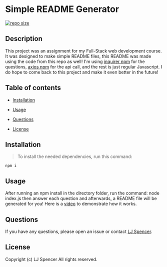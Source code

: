 # Simple README Generator

[![repo size](https://img.shields.io/github/repo-size/hockeyduck3/Simple-README-Generator)](https://github.com/hockeyduck3/Simple-README-Generator)

## Description

This project was an assignment for my Full-Stack web development course. It was designed to make simple README files, this README was made using the code from this repo as well! I'm using [inquirer npm](https://www.npmjs.com/package/inquirer) for the questions, [axios npm](https://www.npmjs.com/package/axios) for the api call, and the rest is just regular Javascript. I do hope to come back to this project and make it even better in the future!

## Table of contents

* [Installation](#installation)

* [Usage](#usage)

* [Questions](#questions)

* [License](#license)

## Installation

>To install the needed dependencies, run this command:

```
npm i
```

## Usage

After running an npm install in the directory folder, run the command: node index.js then answer each question and afterwards, a README file will be generated for you! Here is a [video](https://drive.google.com/file/d/1dyco1hK07GURWp4OwR_xIMedUIlgEx09/view?usp=sharing) to demonstrate how it works.

## Questions

If you have any questions, please open an issue or contact [LJ Spencer](https://github.com/hockeyduck3).

## License
Copyright (c) LJ Spencer All rights reserved.
